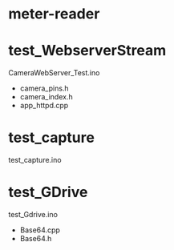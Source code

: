 # meter-reader

# test_WebserverStream
CameraWebServer_Test.ino
  - camera_pins.h
  - camera_index.h
  - app_httpd.cpp

# test_capture
test_capture.ino

# test_GDrive
test_Gdrive.ino
  - Base64.cpp
  - Base64.h

